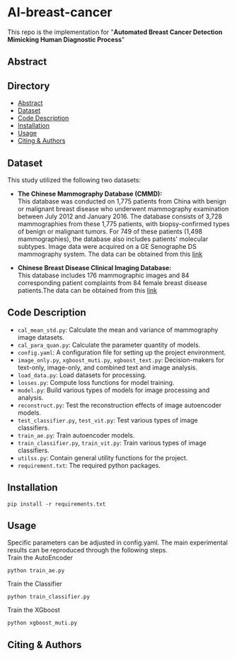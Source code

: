 # AI-breast-cancer 
This repo is the implementation for "**Automated Breast Cancer Detection Mimicking Human Diagnostic Process**"
## Abstract


## Directory
- [Abstract](#abstract)
- [Dataset](#dataset)
- [Code Description](#code-description)
- [Installation](#installation)
- [Usage](#usage)
- [Citing & Authors](#citing--authors)
## Dataset
This study utilized the following two datasets:

- **The Chinese Mammography Database (CMMD):**  
  This database was conducted on 1,775 patients from China with benign or malignant breast disease who underwent mammography examination between July 2012 and January 2016. The database consists of 3,728 mammographies from these 1,775 patients, with biopsy-confirmed types of benign or malignant tumors. For 749 of these patients (1,498 mammographies), the database also includes patients' molecular subtypes. Image data were acquired on a GE Senographe DS mammography system. The data can be obtained from this [link](https://wiki.cancerimagingarchive.net/pages/viewpage.action?pageId=70230508)

- **Chinese Breast Disease Clinical Imaging Database:**  
  This database includes 176 mammographic images and 84 corresponding patient complaints from 84 female breast disease patients.The data can be obtained from this [link](https://medbooks.ipmph.com/yx/imageLibrary/2578.html)

## Code Description
- `cal_mean_std.py`: Calculate the mean and variance of mammography image datasets.
- `cal_para_quan.py`: Calculate the parameter quantity of models.
- `config.yaml`: A configuration file for setting up the project environment.
- `image_only.py`, `xgboost_muti.py`, `xgboost_text.py`: Decision-makers for text-only, image-only, and combined text and image analysis.
- `load_data.py`: Load datasets for processing.
- `losses.py`: Compute loss functions for model training.
- `model.py`: Build various types of models for image processing and analysis.
- `reconstruct.py`: Test the reconstruction effects of image autoencoder models.
- `test_classifier.py`, `test_vit.py`: Test various types of image classifiers.
- `train_ae.py`: Train autoencoder models.
- `train_classifier.py`, `train_vit.py`: Train various types of image classifiers.
- `utilss.py`: Contain general utility functions for the project.
- `requirement.txt`: The required python packages.
## Installation
```
pip install -r requirements.txt
```
## Usage
Specific parameters can be adjusted in config.yaml. The main experimental results can be reproduced through the following steps.  
Train the AutoEncoder
```
python train_ae.py
```
Train the Classifier
```
python train_classifier.py
```
Train the XGboost
```
python xgboost_muti.py
```
## Citing & Authors

